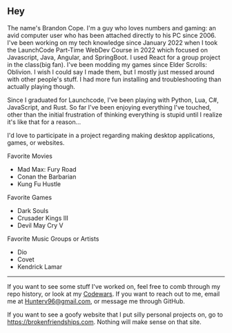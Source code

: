 <!---
CopeBrandon/CopeBrandon is a ✨ special ✨ repository because its `README.md` (this file) appears on your GitHub profile.
You can click the Preview link to take a look at your changes.
--->


Hey 
---
The name's Brandon Cope. I'm a guy who loves numbers and gaming: an avid computer user who has been attached directly to his PC since 2006. I've been working on my tech knowledge since January 2022 when I took the LaunchCode Part-Time WebDev Course in 2022 which focused on Javascript, Java, Angular, and SpringBoot. I used React for a group project in the class(big fan).
I've been modding my games since Elder Scrolls: Oblivion. I wish I could say I made them, but I mostly just messed around with other people's stuff. I had more fun installing and troubleshooting than actually playing though. 

Since I graduated for Launchcode, I've been playing with Python, Lua, C#, JavaScript, and Rust. So far I've been enjoying everything I've touched, other than the initial frustration of thinking everything is stupid until I realize it's like that for a reason...

I'd love to participate in a project regarding making desktop applications, games, or websites.

Favorite Movies
- Mad Max: Fury Road
- Conan the Barbarian
- Kung Fu Hustle

Favorite Games
- Dark Souls
- Crusader Kings III
- Devil May Cry V

Favorite Music Groups or Artists
- Dio
- Covet
- Kendrick Lamar

---
If you want to see some stuff I've worked on, feel free to comb through my repo history, or look at my [Codewars](https://www.codewars.com/users/CopeBrandon). 
If you want to reach out to me, email me at Hunterv96@gmail.com, or message me through GitHub.

If you want to see a goofy website that I put silly personal projects on, go to https://brokenfriendships.com. Nothing will make sense on that site.

